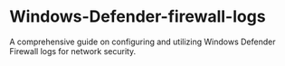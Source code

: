 # Windows-Defender-firewall-logs
 A comprehensive guide on configuring and utilizing Windows Defender Firewall logs for network security.
